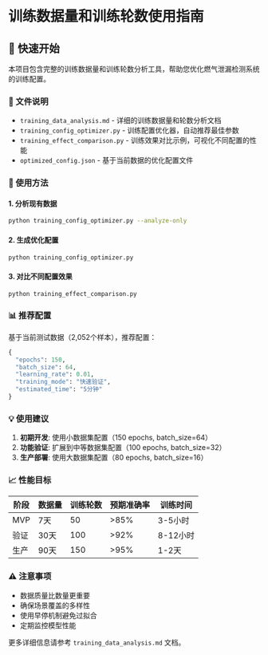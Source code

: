 # 训练数据量和训练轮数使用指南

## 🚀 快速开始

本项目包含完整的训练数据量和训练轮数分析工具，帮助您优化燃气泄漏检测系统的训练配置。

### 📁 文件说明

- `training_data_analysis.md` - 详细的训练数据量和轮数分析文档
- `training_config_optimizer.py` - 训练配置优化器，自动推荐最佳参数
- `training_effect_comparison.py` - 训练效果对比示例，可视化不同配置的性能
- `optimized_config.json` - 基于当前数据的优化配置文件

### 🔧 使用方法

#### 1. 分析现有数据
```bash
python training_config_optimizer.py --analyze-only
```

#### 2. 生成优化配置
```bash
python training_config_optimizer.py
```

#### 3. 对比不同配置效果
```bash
python training_effect_comparison.py
```

### 📊 推荐配置

基于当前测试数据（2,052个样本），推荐配置：

```python
{
  "epochs": 150,
  "batch_size": 64,
  "learning_rate": 0.01,
  "training_mode": "快速验证",
  "estimated_time": "5分钟"
}
```

### 💡 使用建议

1. **初期开发**: 使用小数据集配置（150 epochs, batch_size=64）
2. **功能验证**: 扩展到中等数据集配置（100 epochs, batch_size=32）
3. **生产部署**: 使用大数据集配置（80 epochs, batch_size=16）

### 📈 性能目标

| 阶段 | 数据量 | 训练轮数 | 预期准确率 | 训练时间 |
|------|--------|----------|------------|----------|
| MVP | 7天 | 50 | >85% | 3-5小时 |
| 验证 | 30天 | 100 | >92% | 8-12小时 |
| 生产 | 90天 | 150 | >95% | 1-2天 |

### ⚠️ 注意事项

- 数据质量比数量更重要
- 确保场景覆盖的多样性
- 使用早停机制避免过拟合
- 定期监控模型性能

更多详细信息请参考 `training_data_analysis.md` 文档。